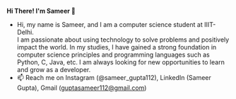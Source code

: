 **Hi There! I'm Sameer 👋**
- Hi, my name is Sameer, and I am a computer science student at IIIT-Delhi. <br>
    I am passionate about using technology to solve problems and positively impact the world. 
    In my studies, I have gained a strong foundation in computer science principles and programming languages such as Python, C, Java, etc. 
    I am always looking for new opportunities to learn and grow as a developer. 
- 📫 Reach me on Instagram (@sameer_gupta112), LinkedIn (Sameer Gupta), Gmail (guptasameer112@gmail.com)

<!---
guptasameer112/guptasameer112 is a ✨ special ✨ repository because its `README.md` (this file) appears on your GitHub profile.
You can click the Preview link to take a look at your changes.
--->
